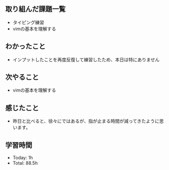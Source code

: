 ## 取り組んだ課題一覧
- タイピング練習
- vimの基本を理解する
## わかったこと
- インプットしたことを再度反復して練習したため、本日は特にありません
## 次やること
- vimの基本を理解する
## 感じたこと
- 昨日と比べると、徐々にではあるが、指が止まる時間が減ってきたように思います。
## 学習時間
- Today: 1h
- Total: 88.5h
